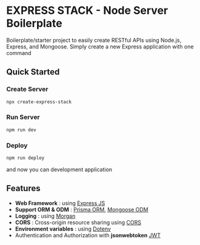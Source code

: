 # EXPRESS STACK - Node Server Boilerplate

Boilerplate/starter project to easily create RESTful APIs using Node.js, Express, and Mongoose.
Simply create a new Express application with one command

## Quick Started

### Create Server

```bash
npx create-express-stack
```

### Run Server
```bash
npm run dev
```

### Deploy 
```bash
npm run deploy
```

and now you can development application

## Features

- **Web Framework** : using [Express JS](https://expressjs.com/)
- **Support ORM & ODM** : [Prisma ORM](https://www.prisma.io/), [Mongoose ODM](https://mongoosejs.com/)
- **Logging** : using [Morgan](https://www.npmjs.com/package/morgan)
- **CORS** : Cross-origin resource sharing using [CORS](https://www.npmjs.com/package/cors)
- **Environment variables** : using [Dotenv](https://www.npmjs.com/package/dotenv)
- Authentication and Authorization with **jsonwebtoken** [JWT](https://www.npmjs.com/package/jsonwebtoken)

